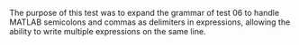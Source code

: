 The purpose of this test was to expand the grammar of test 06 to handle MATLAB semicolons and commas as delimiters in expressions, allowing the ability to write multiple expressions on the same line.
